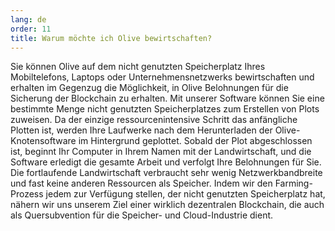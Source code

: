 ```yaml
---
lang: de
order: 11
title: Warum möchte ich Olive bewirtschaften?
---
```


Sie können Olive auf dem nicht genutzten Speicherplatz Ihres Mobiltelefons, Laptops oder Unternehmensnetzwerks bewirtschaften und erhalten im Gegenzug die Möglichkeit, in Olive Belohnungen für die Sicherung der Blockchain zu erhalten. Mit unserer Software können Sie eine bestimmte Menge nicht genutzten Speicherplatzes zum Erstellen von Plots zuweisen. Da der einzige ressourcenintensive Schritt das anfängliche Plotten ist, werden Ihre Laufwerke nach dem Herunterladen der Olive-Knotensoftware im Hintergrund geplottet. Sobald der Plot abgeschlossen ist, beginnt Ihr Computer in Ihrem Namen mit der Landwirtschaft, und die Software erledigt die gesamte Arbeit und verfolgt Ihre Belohnungen für Sie. Die fortlaufende Landwirtschaft verbraucht sehr wenig Netzwerkbandbreite und fast keine anderen Ressourcen als Speicher. Indem wir den Farming-Prozess jedem zur Verfügung stellen, der nicht genutzten Speicherplatz hat, nähern wir uns unserem Ziel einer wirklich dezentralen Blockchain, die auch als Quersubvention für die Speicher- und Cloud-Industrie dient.
